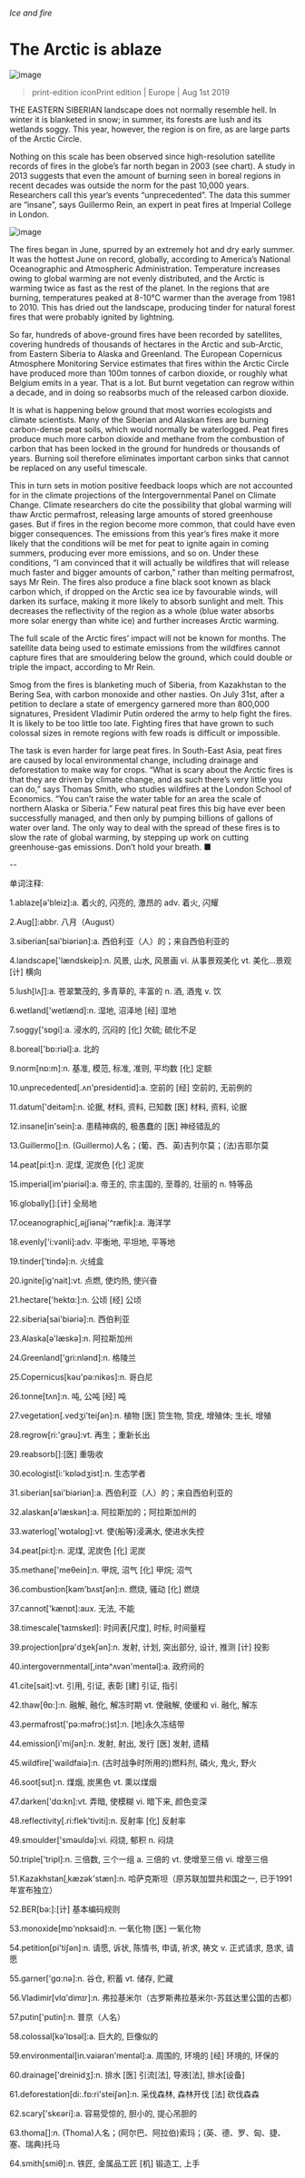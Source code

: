 ###### Ice and fire
# The Arctic is ablaze 
![image](images/20190803_EUP003.jpg) 
> print-edition iconPrint edition | Europe | Aug 1st 2019 
THE EASTERN SIBERIAN landscape does not normally resemble hell. In winter it is blanketed in snow; in summer, its forests are lush and its wetlands soggy. This year, however, the region is on fire, as are large parts of the Arctic Circle. 
Nothing on this scale has been observed since high-resolution satellite records of fires in the globe’s far north began in 2003 (see chart). A study in 2013 suggests that even the amount of burning seen in boreal regions in recent decades was outside the norm for the past 10,000 years. Researchers call this year’s events “unprecedented”. The data this summer are “insane”, says Guillermo Rein, an expert in peat fires at Imperial College in London. 
![image](images/20190803_EUC498.png) 
The fires began in June, spurred by an extremely hot and dry early summer. It was the hottest June on record, globally, according to America’s National Oceanographic and Atmospheric Administration. Temperature increases owing to global warming are not evenly distributed, and the Arctic is warming twice as fast as the rest of the planet. In the regions that are burning, temperatures peaked at 8-10°C warmer than the average from 1981 to 2010. This has dried out the landscape, producing tinder for natural forest fires that were probably ignited by lightning. 
So far, hundreds of above-ground fires have been recorded by satellites, covering hundreds of thousands of hectares in the Arctic and sub-Arctic, from Eastern Siberia to Alaska and Greenland. The European Copernicus Atmosphere Monitoring Service estimates that fires within the Arctic Circle have produced more than 100m tonnes of carbon dioxide, or roughly what Belgium emits in a year. That is a lot. But burnt vegetation can regrow within a decade, and in doing so reabsorbs much of the released carbon dioxide. 
It is what is happening below ground that most worries ecologists and climate scientists. Many of the Siberian and Alaskan fires are burning carbon-dense peat soils, which would normally be waterlogged. Peat fires produce much more carbon dioxide and methane from the combustion of carbon that has been locked in the ground for hundreds or thousands of years. Burning soil therefore eliminates important carbon sinks that cannot be replaced on any useful timescale. 
This in turn sets in motion positive feedback loops which are not accounted for in the climate projections of the Intergovernmental Panel on Climate Change. Climate researchers do cite the possibility that global warming will thaw Arctic permafrost, releasing large amounts of stored greenhouse gases. But if fires in the region become more common, that could have even bigger consequences. The emissions from this year’s fires make it more likely that the conditions will be met for peat to ignite again in coming summers, producing ever more emissions, and so on. Under these conditions, “I am convinced that it will actually be wildfires that will release much faster and bigger amounts of carbon,” rather than melting permafrost, says Mr Rein. The fires also produce a fine black soot known as black carbon which, if dropped on the Arctic sea ice by favourable winds, will darken its surface, making it more likely to absorb sunlight and melt. This decreases the reflectivity of the region as a whole (blue water absorbs more solar energy than white ice) and further increases Arctic warming. 
The full scale of the Arctic fires’ impact will not be known for months. The satellite data being used to estimate emissions from the wildfires cannot capture fires that are smouldering below the ground, which could double or triple the impact, according to Mr Rein. 
Smog from the fires is blanketing much of Siberia, from Kazakhstan to the Bering Sea, with carbon monoxide and other nasties. On July 31st, after a petition to declare a state of emergency garnered more than 800,000 signatures, President Vladimir Putin ordered the army to help fight the fires. It is likely to be too little too late. Fighting fires that have grown to such colossal sizes in remote regions with few roads is difficult or impossible. 
The task is even harder for large peat fires. In South-East Asia, peat fires are caused by local environmental change, including drainage and deforestation to make way for crops. “What is scary about the Arctic fires is that they are driven by climate change, and as such there’s very little you can do,” says Thomas Smith, who studies wildfires at the London School of Economics. “You can’t raise the water table for an area the scale of northern Alaska or Siberia.” Few natural peat fires this big have ever been successfully managed, and then only by pumping billions of gallons of water over land. The only way to deal with the spread of these fires is to slow the rate of global warming, by stepping up work on cutting greenhouse-gas emissions. Don’t hold your breath. ■ 
-- 
 单词注释:
1.ablaze[ә'bleiz]:a. 着火的, 闪亮的, 激昂的 adv. 着火, 闪耀 
2.Aug[]:abbr. 八月（August） 
3.siberian[sai'biәriәn]:a. 西伯利亚（人）的；来自西伯利亚的 
4.landscape['lændskeip]:n. 风景, 山水, 风景画 vi. 从事景观美化 vt. 美化...景观 [计] 横向 
5.lush[lʌʃ]:a. 苍翠繁茂的, 多青草的, 丰富的 n. 酒, 酒鬼 v. 饮 
6.wetland['wetlænd]:n. 湿地, 沼泽地 [经] 湿地 
7.soggy['sɒgi]:a. 浸水的, 沉闷的 [化] 欠硫; 硫化不足 
8.boreal['bɒ:riәl]:a. 北的 
9.norm[nɒ:m]:n. 基准, 模范, 标准, 准则, 平均数 [化] 定额 
10.unprecedented[.ʌn'presidentid]:a. 空前的 [经] 空前的, 无前例的 
11.datum['deitәm]:n. 论据, 材料, 资料, 已知数 [医] 材料, 资料, 论据 
12.insane[in'sein]:a. 患精神病的, 极愚蠢的 [医] 神经错乱的 
13.Guillermo[]:n. (Guillermo)人名；(葡、西、英)吉列尔莫；(法)吉耶尔莫 
14.peat[pi:t]:n. 泥煤, 泥炭色 [化] 泥炭 
15.imperial[im'piәriәl]:a. 帝王的, 宗主国的, 至尊的, 壮丽的 n. 特等品 
16.globally[]:[计] 全局地 
17.oceanographic[,әjʃiәnәj'^ræfik]:a. 海洋学 
18.evenly['i:vәnli]:adv. 平衡地, 平坦地, 平等地 
19.tinder['tindә]:n. 火绒盒 
20.ignite[ig'nait]:vt. 点燃, 使灼热, 使兴奋 
21.hectare['hektɑ:]:n. 公顷 [经] 公顷 
22.siberia[sai'biәriә]:n. 西伯利亚 
23.Alaska[ә'læskә]:n. 阿拉斯加州 
24.Greenland['gri:nlәnd]:n. 格陵兰 
25.Copernicus[kәu'pә:nikәs]:n. 哥白尼 
26.tonne[tʌn]:n. 吨, 公吨 [经] 吨 
27.vegetation[.vedʒi'teiʃәn]:n. 植物 [医] 贽生物, 贽疣, 增殖体; 生长, 增殖 
28.regrow[ri:'ɡrәu]:vt. 再生；重新长出 
29.reabsorb[]:[医] 重吸收 
30.ecologist[i:'kɒlәdʒist]:n. 生态学者 
31.siberian[sai'biәriәn]:a. 西伯利亚（人）的；来自西伯利亚的 
32.alaskan[ә'læskәn]:a. 阿拉斯加的；阿拉斯加州的 
33.waterlog['wɒtәlɒg]:vt. 使(船等)浸满水, 使进水失控 
34.peat[pi:t]:n. 泥煤, 泥炭色 [化] 泥炭 
35.methane['meθein]:n. 甲烷, 沼气 [化] 甲烷; 沼气 
36.combustion[kәm'bʌstʃәn]:n. 燃烧, 骚动 [化] 燃烧 
37.cannot['kænɒt]:aux. 无法, 不能 
38.timescale[ˈtaɪmskeɪl]: 时间表[尺度], 时标, 时间量程 
39.projection[prә'dʒekʃәn]:n. 发射, 计划, 突出部分, 设计, 推测 [计] 投影 
40.intergovernmental[,intә^ʌvәn'mentәl]:a. 政府间的 
41.cite[sait]:vt. 引用, 引证, 表彰 [建] 引证, 指引 
42.thaw[θɒ:]:n. 融解, 融化, 解冻时期 vt. 使融解, 使缓和 vi. 融化, 解冻 
43.permafrost['pә:mәfrɔ(:)st]:n. [地]永久冻结带 
44.emission[i'miʃәn]:n. 发射, 射出, 发行 [医] 发射, 遗精 
45.wildfire['waildfaiә]:n. (古时战争时所用的)燃料剂, 磷火, 鬼火, 野火 
46.soot[sut]:n. 煤烟, 炭黑色 vt. 熏以煤烟 
47.darken['dɑ:kn]:vt. 弄暗, 使模糊 vi. 暗下来, 颜色变深 
48.reflectivity[.ri:flek'tiviti]:n. 反射率 [化] 反射率 
49.smoulder['smәuldә]:vi. 闷烧, 郁积 n. 闷烧 
50.triple['tripl]:n. 三倍数, 三个一组 a. 三倍的 vt. 使增至三倍 vi. 增至三倍 
51.Kazakhstan[ˌkæzək'stæn]:n. 哈萨克斯坦（原苏联加盟共和国之一, 已于1991年宣布独立） 
52.BER[bә:]:[计] 基本编码规则 
53.monoxide[mɒ'nɒksaid]:n. 一氧化物 [医] 一氧化物 
54.petition[pi'tiʃәn]:n. 请愿, 诉状, 陈情书, 申请, 祈求, 祷文 v. 正式请求, 恳求, 请愿 
55.garner['gɑ:nә]:n. 谷仓, 积蓄 vt. 储存, 贮藏 
56.Vladimir[vlɑ'dimɪr]:n. 弗拉基米尔（古罗斯弗拉基米尔-苏兹达里公国的古都） 
57.putin['putin]:n. 普京（人名） 
58.colossal[kә'lɒsәl]:a. 巨大的, 巨像似的 
59.environmental[in.vaiәrәn'mentәl]:a. 周围的, 环境的 [经] 环境的, 环保的 
60.drainage['dreinidʒ]:n. 排水 [医] 引流[法], 导液[法], 排水[设备] 
61.deforestation[di:.fɒ:ri'steiʃәn]:n. 采伐森林, 森林开伐 [法] 砍伐森森 
62.scary['skєәri]:a. 容易受惊的, 胆小的, 提心吊胆的 
63.thoma[]:n. (Thoma)人名；(阿尔巴、阿拉伯)索玛；(英、德、罗、匈、捷、塞、瑞典)托马 
64.smith[smiθ]:n. 铁匠, 金属品工匠 [机] 锻造工, 上手 
